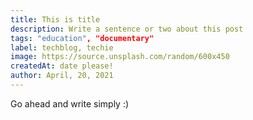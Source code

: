 ```yaml
---
title: This is title
description: Write a sentence or two about this post
tags: "education", "documentary"
label: techblog, techie
image: https://source.unsplash.com/random/600x450
createdAt: date please!
author: April, 20, 2021
---
```


Go ahead and write simply :)